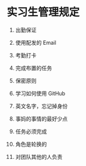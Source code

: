 # 实习生管理规定

1. 出勤保证

2. 使用配发的 Email

3. 考勤打卡

4. 完成布置的任务

5. 保密原则

6. 学习如何使用 GitHub

7. 英文名字，忘记掉身份 

8. 事妈的事情的最好少点

9. 任务必须完成

10. 角色是轮换的

11. 对团队其他的人负责
